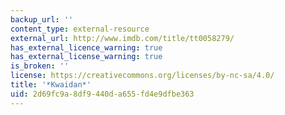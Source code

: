 ```yaml
---
backup_url: ''
content_type: external-resource
external_url: http://www.imdb.com/title/tt0058279/
has_external_licence_warning: true
has_external_license_warning: true
is_broken: ''
license: https://creativecommons.org/licenses/by-nc-sa/4.0/
title: '*Kwaidan*'
uid: 2d69fc9a-8df9-440d-a655-fd4e9dfbe363
---
```

